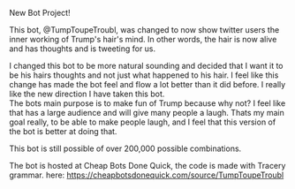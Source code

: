 New Bot Project!

This bot, @TumpToupeTroubl, was changed to now show twitter users the inner working of Trump's hair's mind.  In other words, the hair is now alive and has thoughts and is tweeting for us.  

I changed this bot to be more natural sounding and decided that I want it to be his hairs thoughts and not just what happened to his hair.  I feel like this change has made the bot feel and flow a lot better than it did before.  I really like the new direction I have taken this bot.  
The bots main purpose is to make fun of Trump because why not?  I feel like that has a large audience and will give many people a laugh.  Thats my main goal really, to be able to make people laugh, and I feel that this version of the bot is better at doing that.


This bot is still possible of over 200,000 possible combinations.

The bot is hosted at Cheap Bots Done Quick, the code is made with Tracery grammar. here: https://cheapbotsdonequick.com/source/TumpToupeTroubl

